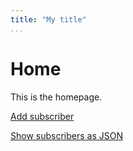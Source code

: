 ```yaml
---
title: "My title"
...
```

Home
=========================

This is the homepage.


[Add subscriber](mailchimp/subscribe)

[Show subscribers as JSON](mailchimp/listsubscribers)
